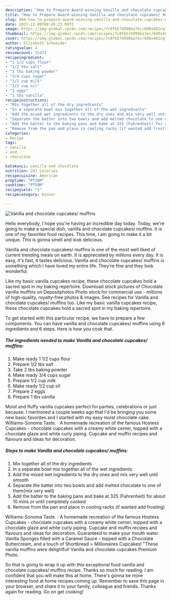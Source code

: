 ```yaml
---
description: "How to Prepare Award-winning Vanilla and chocolate cupcakes/ muffins"
title: "How to Prepare Award-winning Vanilla and chocolate cupcakes/ muffins"
slug: 984-how-to-prepare-award-winning-vanilla-and-chocolate-cupcakes-muffins
date: 2021-12-09T08:45:23.697Z
image: https://img-global.cpcdn.com/recipes/7c0fb574990ba7ec/680x482cq70/vanilla-and-chocolate-cupcakes-muffins-recipe-main-photo.jpg
thumbnail: https://img-global.cpcdn.com/recipes/7c0fb574990ba7ec/680x482cq70/vanilla-and-chocolate-cupcakes-muffins-recipe-main-photo.jpg
cover: https://img-global.cpcdn.com/recipes/7c0fb574990ba7ec/680x482cq70/vanilla-and-chocolate-cupcakes-muffins-recipe-main-photo.jpg
author: Elizabeth Schneider
ratingvalue: 4
reviewcount: 32433
recipeingredient:
- "1 1/2 cups flour"
- "1/2 tbs salt"
- "2 tbs baking powder"
- "3/4 cups sugar"
- "1/2 cup milk"
- "1/2 cup oil"
- "2 eggs"
- "1 tbs vanilla"
recipeinstructions:
- "Mix together all of the dry ingredients"
- "In a separate bowl mix together all of the wet ingredients"
- "Add the mixed wet ingredients to the dry ones and mix very well until smooth"
- "Separate the batter into two bowls and add melted chocolate to one of them(mix very well)"
- "Add the batter to the baking pans and bake at 325 (Fahrenheit) for about 10 mins or until completely cooked"
- "Remove from the pan and place in cooling racks (if wanted add frosting)"
categories:
- Recipe
tags:
- vanilla
- and
- chocolate

katakunci: vanilla and chocolate 
nutrition: 247 calories
recipecuisine: American
preptime: "PT26M"
cooktime: "PT59M"
recipeyield: "1"
recipecategory: Dinner

---
```



![Vanilla and chocolate cupcakes/ muffins](https://img-global.cpcdn.com/recipes/7c0fb574990ba7ec/680x482cq70/vanilla-and-chocolate-cupcakes-muffins-recipe-main-photo.jpg)

Hello everybody, I hope you're having an incredible day today. Today, we're going to make a special dish, vanilla and chocolate cupcakes/ muffins. It is one of my favorites food recipes. This time, I am going to make it a bit unique. This is gonna smell and look delicious.

Vanilla and chocolate cupcakes/ muffins is one of the most well liked of current trending meals on earth. It is appreciated by millions every day. It is easy, it's fast, it tastes delicious. Vanilla and chocolate cupcakes/ muffins is something which I have loved my entire life. They're fine and they look wonderful.

Like my basic vanilla cupcakes recipe, these chocolate cupcakes hold a sacred spot in my baking repertoire. Download stock pictures of Chocolate vanilla muffins on Depositphotos Photo stock for commercial use - millions of high-quality, royalty-free photos &amp; images. See recipes for Vanilla and chocolate cupcakes/ muffins too. Like my basic vanilla cupcakes recipe, these chocolate cupcakes hold a sacred spot in my baking repertoire.


To get started with this particular recipe, we have to prepare a few components. You can have vanilla and chocolate cupcakes/ muffins using 8 ingredients and 6 steps. Here is how you cook that.

<!--inarticleads1-->

##### The ingredients needed to make Vanilla and chocolate cupcakes/ muffins:

1. Make ready 1 1/2 cups flour
1. Prepare 1/2 tbs salt
1. Take 2 tbs baking powder
1. Make ready 3/4 cups sugar
1. Prepare 1/2 cup milk
1. Make ready 1/2 cup oil
1. Prepare 2 eggs
1. Prepare 1 tbs vanilla


Moist and fluffy vanilla cupcakes perfect for parties, celebrations or just because. I mentioned a couple weeks ago that I&#39;d be bringing you some new basic favorites and I started with my easy moist chocolate cake. Williams-Sonoma Taste. · A homemade recreation of the famous Hostess Cupcakes - chocolate cupcakes with a creamy white center, topped with a chocolate glaze and white curly piping. Cupcake and muffin recipes and flavours and ideas for decoration. 

<!--inarticleads2-->

##### Steps to make Vanilla and chocolate cupcakes/ muffins:

1. Mix together all of the dry ingredients
1. In a separate bowl mix together all of the wet ingredients
1. Add the mixed wet ingredients to the dry ones and mix very well until smooth
1. Separate the batter into two bowls and add melted chocolate to one of them(mix very well)
1. Add the batter to the baking pans and bake at 325 (Fahrenheit) for about 10 mins or until completely cooked
1. Remove from the pan and place in cooling racks (if wanted add frosting)


Williams-Sonoma Taste. · A homemade recreation of the famous Hostess Cupcakes - chocolate cupcakes with a creamy white center, topped with a chocolate glaze and white curly piping. Cupcake and muffin recipes and flavours and ideas for decoration. Guaranteed to make your mouth water. Vanilla Sponges filled with a Caramel Sauce - topped with a Chocolate Buttercream, and a touch of Shortbread = Millionaires Cupcakes! &#34;These vanilla muffins were delightful! Vanilla and chocolate cupcakes Premium Photo. 

So that is going to wrap it up with this exceptional food vanilla and chocolate cupcakes/ muffins recipe. Thanks so much for reading. I am confident that you will make this at home. There's gonna be more interesting food at home recipes coming up. Remember to save this page in your browser, and share it to your family, colleague and friends. Thanks again for reading. Go on get cooking!
